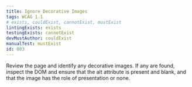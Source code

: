 ```yaml
---
title: Ignore Decorative Images
tags: WCAG 1.1
# exists, couldExist, cannotExist, mustExist
lintingExists: exists 
testingExists: cannotExist
devMustAuthor: couldExist
manualTest: mustExist
id: 003
---
```


Review the page and identify any decorative images. If any are found, inspect the DOM and ensure that the alt attribute is present and blank, and that the image has the role of presentation or none. 